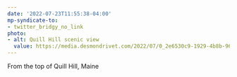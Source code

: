 ```yaml
---
date: '2022-07-23T11:55:38-04:00'
mp-syndicate-to:
- twitter_bridgy_no_link
photo:
- alt: Quill Hill scenic view
  value: https://media.desmondrivet.com/2022/07/0_2e6530c9-1929-4b8b-96cc-48ba0189c027.jpg
---
```


From the top of Quill Hill, Maine 